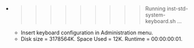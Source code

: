 * >>>>>>>>> Running inst-std-system-keyboard.sh ...
  * Insert keyboard configuration in Administration menu.
  * Disk size = 3178564K. Space Used = 12K. Runtime = 00:00:00:01.
